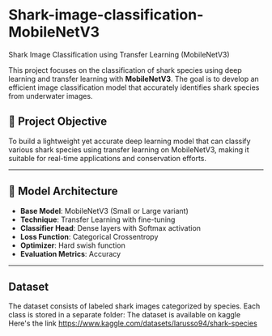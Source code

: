# Shark-image-classification-MobileNetV3
 Shark Image Classification using Transfer Learning (MobileNetV3)

This project focuses on the classification of shark species using deep learning and transfer learning with **MobileNetV3**. The goal is to develop an efficient image classification model that accurately identifies shark species from underwater images.

## 📌 Project Objective

To build a lightweight yet accurate deep learning model that can classify various shark species using transfer learning on MobileNetV3, making it suitable for real-time applications and conservation efforts.

---

## 🧠 Model Architecture

- **Base Model**: MobileNetV3 (Small or Large variant)
- **Technique**: Transfer Learning with fine-tuning
- **Classifier Head**: Dense layers with Softmax activation
- **Loss Function**: Categorical Crossentropy
- **Optimizer**: Hard swish function
- **Evaluation Metrics**: Accuracy

---

##  Dataset

The dataset consists of labeled shark images categorized by species. Each class is stored in a separate folder:
The dataset is available on kaggle Here's the link https://www.kaggle.com/datasets/larusso94/shark-species



